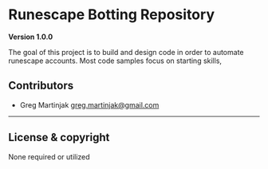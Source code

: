 # Runescape Botting Repository

**Version 1.0.0**

The goal of this project is to build and design code in order to automate runescape accounts.
Most code samples focus on starting skills, 

## Contributors
- Greg Martinjak <greg.martinjak@gmail.com>
---

## License & copyright
None required or utilized
